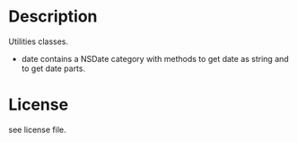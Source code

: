 # Description

Utilities classes.
 - date contains a NSDate category with methods to get date as string and to get date parts.

# License
see license file.